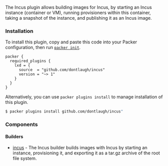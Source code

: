 The Incus plugin allows building images for Incus, by starting an Incus instance (container or VM),
running provisioners within this container, taking a snapshot of the instance, and
publishing it as an Incus image.

### Installation

To install this plugin, copy and paste this code into your Packer configuration, then 
run [`packer init`](https://www.packer.io/docs/commands/init).

```hcl
packer {
  required_plugins {
    lxd = {
      source  = "github.com/dontlaugh/incus"
      version = "~> 1"
    }
  }
}
```

Alternatively, you can use `packer plugins install` to manage installation of this plugin.

```sh
$ packer plugins install github.com/dontlaugh/incus"
```

### Components

#### Builders

* [incus](/packer/integrations/hashicorp/incus/latest/components/builder/incus) - The Incus builder builds images with Incus
   by starting an instance, provisioning it, and exporting it as a tar.gz archive of the root file system.
